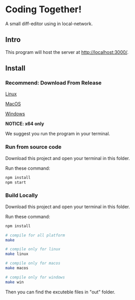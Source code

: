 # Coding Together!

A small diff-editor using in local-network.

## Intro

This program will host the server at [http://localhost:3000/](http://localhost:3000).

## Install

### Recommend: Download From Release

[Linux](https://github.com/water-lift/codt/releases/download/v0.1.0/codt-linux)

[MacOS](https://github.com/water-lift/codt/releases/download/v0.1.0/codt-macos)

[Windows](https://github.com/water-lift/codt/releases/download/v0.1.0/codt-win.exe)

**NOTICE: x64 only**

We suggest you run the program in your terminal.

### Run from source code

Download this project and open your terminal in this folder.

Run these command:

```bash
npm install
npm start
```

### Build Locally

Download this project and open your terminal in this folder.

Run these command:

```bash
npm install

# compile for all platform
make

# compile only for linux
make linux

# compile only for macos
make macos

# compile only for windows
make win
```

Then you can find the excuteble files in "out" folder.
